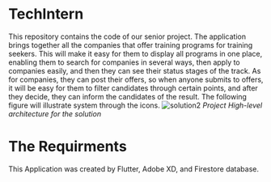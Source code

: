 # TechIntern
This repository contains the code of our senior project. The application brings together all the companies that offer training programs for training seekers. This will make it easy for them to display all programs in one place, enabling them to search for companies in several ways, then apply to companies easily, and then they can see their status stages of the track. As for companies, they can post their offers, so when anyone submits to offers, it will be easy for them to filter candidates through certain points, and after they decide, they can inform the candidates of the result. The following figure will illustrate system through the icons.
![solution2](https://github.com/JanaNenja/TechIntern/assets/134169601/d64f7893-a266-4fca-b156-78128b5470cd)
*Project High-level architecture for the solution*

# The Requirments
This Application was created by Flutter, Adobe XD, and Firestore database.
